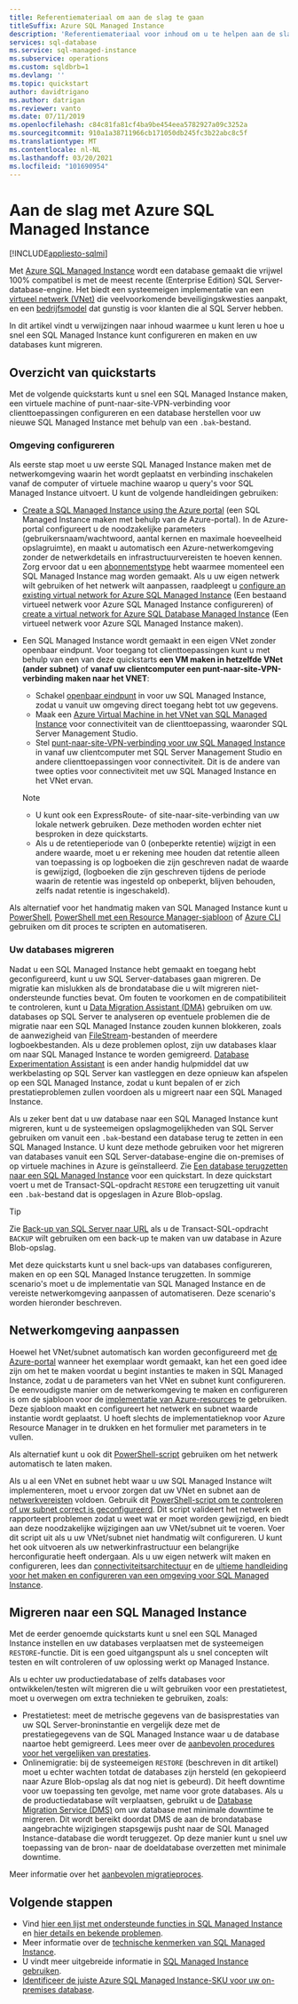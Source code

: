 ```yaml
---
title: Referentiemateriaal om aan de slag te gaan
titleSuffix: Azure SQL Managed Instance
description: 'Referentiemateriaal voor inhoud om u te helpen aan de slag te gaan met Azure SQL Managed Instance. '
services: sql-database
ms.service: sql-managed-instance
ms.subservice: operations
ms.custom: sqldbrb=1
ms.devlang: ''
ms.topic: quickstart
author: davidtrigano
ms.author: datrigan
ms.reviewer: vanto
ms.date: 07/11/2019
ms.openlocfilehash: c84c81fa81cf4ba9be454eea5782927a09c3252a
ms.sourcegitcommit: 910a1a38711966cb171050db245fc3b22abc8c5f
ms.translationtype: MT
ms.contentlocale: nl-NL
ms.lasthandoff: 03/20/2021
ms.locfileid: "101690954"
---
```

# <a name="getting-started-with-azure-sql-managed-instance"></a>Aan de slag met Azure SQL Managed Instance
[!INCLUDE[appliesto-sqlmi](../includes/appliesto-sqlmi.md)]

Met [Azure SQL Managed Instance](sql-managed-instance-paas-overview.md) wordt een database gemaakt die vrijwel 100% compatibel is met de meest recente (Enterprise Edition) SQL Server-database-engine. Het biedt een systeemeigen implementatie van een [virtueel netwerk (VNet)](../../virtual-network/virtual-networks-overview.md) die veelvoorkomende beveiligingskwesties aanpakt, en een [bedrijfsmodel](https://azure.microsoft.com/pricing/details/sql-database/) dat gunstig is voor klanten die al SQL Server hebben.

In dit artikel vindt u verwijzingen naar inhoud waarmee u kunt leren u hoe u snel een SQL Managed Instance kunt configureren en maken en uw databases kunt migreren.

## <a name="quickstart-overview"></a>Overzicht van quickstarts

Met de volgende quickstarts kunt u snel een SQL Managed Instance maken, een virtuele machine of punt-naar-site-VPN-verbinding voor clienttoepassingen configureren en een database herstellen voor uw nieuwe SQL Managed Instance met behulp van een `.bak`-bestand.

### <a name="configure-environment"></a>Omgeving configureren

Als eerste stap moet u uw eerste SQL Managed Instance maken met de netwerkomgeving waarin het wordt geplaatst en verbinding inschakelen vanaf de computer of virtuele machine waarop u query's voor SQL Managed Instance uitvoert. U kunt de volgende handleidingen gebruiken:

- [Create a SQL Managed Instance using the Azure portal](instance-create-quickstart.md) (een SQL Managed Instance maken met behulp van de Azure-portal). In de Azure-portal configureert u de noodzakelijke parameters (gebruikersnaam/wachtwoord, aantal kernen en maximale hoeveelheid opslagruimte), en maakt u automatisch een Azure-netwerkomgeving zonder de netwerkdetails en infrastructuurvereisten te hoeven kennen. Zorg ervoor dat u een [abonnementstype](resource-limits.md#supported-subscription-types) hebt waarmee momenteel een SQL Managed Instance mag worden gemaakt. Als u uw eigen netwerk wilt gebruiken of het netwerk wilt aanpassen, raadpleegt u [configure an existing virtual network for Azure SQL Managed Instance](vnet-existing-add-subnet.md) (Een bestaand virtueel netwerk voor Azure SQL Managed Instance configureren) of [create a virtual network for Azure SQL Database Managed Instance](virtual-network-subnet-create-arm-template.md) (Een virtueel netwerk voor Azure SQL Managed Instance maken).
- Een SQL Managed Instance wordt gemaakt in een eigen VNet zonder openbaar eindpunt. Voor toegang tot clienttoepassingen kunt u met behulp van een van deze quickstarts **een VM maken in hetzelfde VNet (ander subnet)** of **vanaf uw clientcomputer een punt-naar-site-VPN-verbinding maken naar het VNET**:
  - Schakel [openbaar eindpunt](public-endpoint-configure.md) in voor uw SQL Managed Instance, zodat u vanuit uw omgeving direct toegang hebt tot uw gegevens.
  - Maak een [Azure Virtual Machine in het VNet van SQL Managed Instance](connect-vm-instance-configure.md) voor connectiviteit van de clienttoepassing, waaronder SQL Server Management Studio.
  - Stel [punt-naar-site-VPN-verbinding voor uw SQL Managed Instance](point-to-site-p2s-configure.md) in vanaf uw clientcomputer met SQL Server Management Studio en andere clienttoepassingen voor connectiviteit. Dit is de andere van twee opties voor connectiviteit met uw SQL Managed Instance en het VNet ervan.

  > [!NOTE]
  > - U kunt ook een ExpressRoute- of site-naar-site-verbinding van uw lokale netwerk gebruiken. Deze methoden worden echter niet besproken in deze quickstarts.
  > - Als u de retentieperiode van 0 (onbeperkte retentie) wijzigt in een andere waarde, moet u er rekening mee houden dat retentie alleen van toepassing is op logboeken die zijn geschreven nadat de waarde is gewijzigd, (logboeken die zijn geschreven tijdens de periode waarin de retentie was ingesteld op onbeperkt, blijven behouden, zelfs nadat retentie is ingeschakeld).

Als alternatief voor het handmatig maken van SQL Managed Instance kunt u [PowerShell](scripts/create-configure-managed-instance-powershell.md), [PowerShell met een Resource Manager-sjabloon](./create-template-quickstart.md) of [Azure CLI](/cli/azure/sql/mi#az-sql-mi-create) gebruiken om dit proces te scripten en automatiseren.

### <a name="migrate-your-databases"></a>Uw databases migreren

Nadat u een SQL Managed Instance hebt gemaakt en toegang hebt geconfigureerd, kunt u uw SQL Server-databases gaan migreren. De migratie kan mislukken als de brondatabase die u wilt migreren niet-ondersteunde functies bevat. Om fouten te voorkomen en de compatibiliteit te controleren, kunt u [Data Migration Assistant (DMA)](https://www.microsoft.com/download/details.aspx?id=53595) gebruiken om uw. databases op SQL Server te analyseren op eventuele problemen die de migratie naar een SQL Managed Instance zouden kunnen blokkeren, zoals de aanwezigheid van [FileStream](/sql/relational-databases/blob/filestream-sql-server)-bestanden of meerdere logboekbestanden. Als u deze problemen oplost, zijn uw databases klaar om naar SQL Managed Instance te worden gemigreerd. [Database Experimentation Assistant](/sql/dea/database-experimentation-assistant-overview) is een ander handig hulpmiddel dat uw werkbelasting op SQL Server kan vastleggen en deze opnieuw kan afspelen op een SQL Managed Instance, zodat u kunt bepalen of er zich prestatieproblemen zullen voordoen als u migreert naar een SQL Managed Instance.

Als u zeker bent dat u uw database naar een SQL Managed Instance kunt migreren, kunt u de systeemeigen opslagmogelijkheden van SQL Server gebruiken om vanuit een `.bak`-bestand een database terug te zetten in een SQL Managed Instance. U kunt deze methode gebruiken voor het migreren van databases vanuit een SQL Server-database-engine die on-premises of op virtuele machines in Azure is geïnstalleerd. Zie [Een database terugzetten naar een SQL Managed Instance](restore-sample-database-quickstart.md) voor een quickstart. In deze quickstart voert u met de Transact-SQL-opdracht `RESTORE` een terugzetting uit vanuit een `.bak`-bestand dat is opgeslagen in Azure Blob-opslag.

> [!TIP]
> Zie [Back-up van SQL Server naar URL](/sql/relational-databases/backup-restore/sql-server-backup-to-url) als u de Transact-SQL-opdracht `BACKUP` wilt gebruiken om een back-up te maken van uw database in Azure Blob-opslag.

Met deze quickstarts kunt u snel back-ups van databases configureren, maken en op een SQL Managed Instance terugzetten. In sommige scenario's moet u de implementatie van SQL Managed Instance en de vereiste netwerkomgeving aanpassen of automatiseren. Deze scenario's worden hieronder beschreven.

## <a name="customize-network-environment"></a>Netwerkomgeving aanpassen

Hoewel het VNet/subnet automatisch kan worden geconfigureerd met [de Azure-portal](instance-create-quickstart.md) wanneer het exemplaar wordt gemaakt, kan het een goed idee zijn om het te maken voordat u begint instanties te maken in SQL Managed Instance, zodat u de parameters van het VNet en subnet kunt configureren. De eenvoudigste manier om de netwerkomgeving te maken en configureren is om de sjabloon voor de [implementatie van Azure-resources](virtual-network-subnet-create-arm-template.md) te gebruiken. Deze sjabloon maakt en configureert het netwerk en subnet waarde instantie wordt geplaatst. U hoeft slechts de implementatieknop voor Azure Resource Manager in te drukken en het formulier met parameters in te vullen.

Als alternatief kunt u ook dit [PowerShell-script](https://www.powershellmagazine.com/2018/07/23/configuring-azure-environment-to-set-up-azure-sql-database-managed-instance-preview/) gebruiken om het netwerk automatisch te laten maken.

Als u al een VNet en subnet hebt waar u uw SQL Managed Instance wilt implementeren, moet u ervoor zorgen dat uw VNet en subnet aan de [netwerkvereisten](connectivity-architecture-overview.md#network-requirements) voldoen. Gebruik dit [PowerShell-script om te controleren of uw subnet correct is geconfigureerd](vnet-existing-add-subnet.md). Dit script valideert het netwerk en rapporteert problemen zodat u weet wat er moet worden gewijzigd, en biedt aan deze noodzakelijke wijzigingen aan uw VNet/subnet uit te voeren. Voer dit script uit als u uw VNet/subnet niet handmatig wilt configureren. U kunt het ook uitvoeren als uw netwerkinfrastructuur een belangrijke herconfiguratie heeft ondergaan. Als u uw eigen netwerk wilt maken en configureren, lees dan [connectiviteitsarchitectuur](connectivity-architecture-overview.md) en de [ultieme handleiding voor het maken en configureren van een omgeving voor SQL Managed Instance](https://medium.com/azure-sqldb-managed-instance/the-ultimate-guide-for-creating-and-configuring-azure-sql-managed-instance-environment-91ff58c0be01).

## <a name="migrate-to-a-sql-managed-instance"></a>Migreren naar een SQL Managed Instance

Met de eerder genoemde quickstarts kunt u snel een SQL Managed Instance instellen en uw databases verplaatsen met de systeemeigen `RESTORE`-functie. Dit is een goed uitgangspunt als u snel concepten wilt testen en wilt controleren of uw oplossing werkt op Managed Instance.

Als u echter uw productiedatabase of zelfs databases voor ontwikkelen/testen wilt migreren die u wilt gebruiken voor een prestatietest, moet u overwegen om extra technieken te gebruiken, zoals:

- Prestatietest: meet de metrische gegevens van de basisprestaties van uw SQL Server-broninstantie en vergelijk deze met de prestatiegegevens van de SQL Managed Instance waar u de database naartoe hebt gemigreerd. Lees meer over de [aanbevolen procedures voor het vergelijken van prestaties](https://techcommunity.microsoft.com/t5/Azure-SQL-Database/The-best-practices-for-performance-comparison-between-Azure-SQL/ba-p/683210).
- Onlinemigratie: bij de systeemeigen `RESTORE` (beschreven in dit artikel) moet u echter wachten totdat de databases zijn hersteld (en gekopieerd naar Azure Blob-opslag als dat nog niet is gebeurd). Dit heeft downtime voor uw toepassing ten gevolge, met name voor grote databases. Als u de productiedatabase wilt verplaatsen, gebruikt u de [Database Migration Service (DMS)](../../dms/tutorial-sql-server-to-managed-instance.md?toc=%2fazure%2fsql-database%2ftoc.json) om uw database met minimale downtime te migreren. Dit wordt bereikt doordat DMS de aan de brondatabase aangebrachte wijzigingen stapsgewijs pusht naar de SQL Managed Instance-database die wordt teruggezet. Op deze manier kunt u snel uw toepassing van de bron- naar de doeldatabase overzetten met minimale downtime.

Meer informatie over het [aanbevolen migratieproces](migrate-to-instance-from-sql-server.md).

## <a name="next-steps"></a>Volgende stappen

- Vind [hier een lijst met ondersteunde functies in SQL Managed Instance](../database/features-comparison.md) en [hier details en bekende problemen](transact-sql-tsql-differences-sql-server.md).
- Meer informatie over de [technische kenmerken van SQL Managed Instance](resource-limits.md#service-tier-characteristics).
- U vindt meer uitgebreide informatie in [SQL Managed Instance gebruiken](how-to-content-reference-guide.md).
- [Identificeer de juiste Azure SQL Managed Instance-SKU voor uw on-premises database](/sql/dma/dma-sku-recommend-sql-db/).